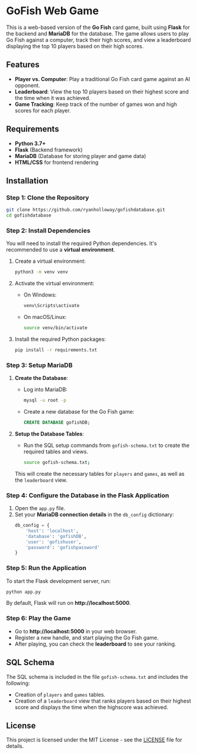 
# GoFish Web Game

This is a web-based version of the **Go Fish** card game, built using **Flask** for the backend and **MariaDB** for the database. The game allows users to play Go Fish against a computer, track their high scores, and view a leaderboard displaying the top 10 players based on their high scores.

## Features
- **Player vs. Computer**: Play a traditional Go Fish card game against an AI opponent.
- **Leaderboard**: View the top 10 players based on their highest score and the time when it was achieved.
- **Game Tracking**: Keep track of the number of games won and high scores for each player.

## Requirements
- **Python 3.7+**
- **Flask** (Backend framework)
- **MariaDB** (Database for storing player and game data)
- **HTML/CSS** for frontend rendering

## Installation

### Step 1: Clone the Repository
```bash
git clone https://github.com/ryanholloway/gofishdatabase.git
cd gofishdatabase
```

### Step 2: Install Dependencies
You will need to install the required Python dependencies. It's recommended to use a **virtual environment**.

1. Create a virtual environment:
   ```bash
   python3 -m venv venv
   ```

2. Activate the virtual environment:
   - On Windows:
     ```bash
     venv\Scripts\activate
     ```
   - On macOS/Linux:
     ```bash
     source venv/bin/activate
     ```

3. Install the required Python packages:
   ```bash
   pip install -r requirements.txt
   ```

### Step 3: Setup MariaDB

1. **Create the Database**:
   - Log into MariaDB:
     ```bash
     mysql -u root -p
     ```
   - Create a new database for the Go Fish game:
     ```sql
     CREATE DATABASE gofishDB;
     ```

2. **Setup the Database Tables**:
   - Run the SQL setup commands from `gofish-schema.txt` to create the required tables and views.
     ```bash
     source gofish-schema.txt;
     ```

   This will create the necessary tables for `players` and `games`, as well as the `leaderboard` view.

### Step 4: Configure the Database in the Flask Application

1. Open the `app.py` file.
2. Set your **MariaDB connection details** in the `db_config` dictionary:
   ```python
   db_config = {
       'host': 'localhost',
       'database': 'gofishDB',
       'user': 'gofishuser',
       'password': 'gofishpassword'
   }
   ```

### Step 5: Run the Application

To start the Flask development server, run:

```bash
python app.py
```

By default, Flask will run on **http://localhost:5000**.

### Step 6: Play the Game

- Go to **http://localhost:5000** in your web browser.
- Register a new handle, and start playing the Go Fish game.
- After playing, you can check the **leaderboard** to see your ranking.

## SQL Schema

The SQL schema is included in the file `gofish-schema.txt` and includes the following:
- Creation of `players` and `games` tables.
- Creation of a `leaderboard` view that ranks players based on their highest score and displays the time when the highscore was achieved.

## License

This project is licensed under the MIT License - see the [LICENSE](LICENSE) file for details.
